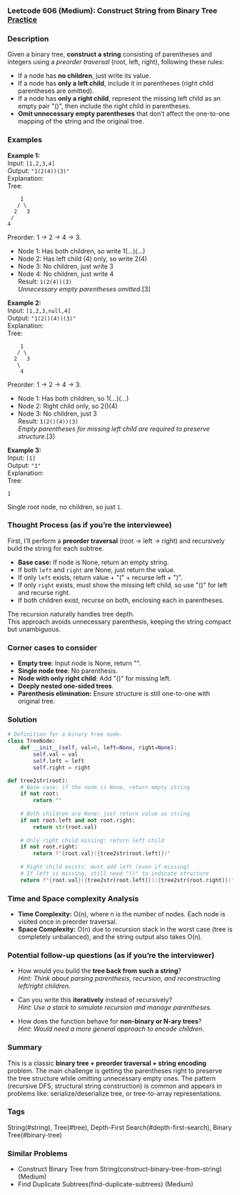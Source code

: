 ### Leetcode 606 (Medium): Construct String from Binary Tree [Practice](https://leetcode.com/problems/construct-string-from-binary-tree)

### Description  
Given a binary tree, **construct a string** consisting of parentheses and integers using a *preorder traversal* (root, left, right), following these rules:
- If a node has **no children**, just write its value.
- If a node has **only a left child**, include it in parentheses (right child parentheses are omitted).
- If a node has **only a right child**, represent the missing left child as an empty pair "()", then include the right child in parentheses.
- **Omit unnecessary empty parentheses** that don’t affect the one-to-one mapping of the string and the original tree.

### Examples  

**Example 1:**  
Input: `[1,2,3,4]`  
Output: `"1(2(4))(3)"`  
Explanation:  
Tree:
```
    1
   / \
  2   3
 /
4
```
Preorder: 1 → 2 → 4 → 3.  
- Node 1: Has both children, so write 1(…)(…)
- Node 2: Has left child (4) only, so write 2(4)
- Node 3: No children, just write 3
- Node 4: No children, just write 4  
Result: `1(2(4))(3)`  
*Unnecessary empty parentheses omitted.*[3]

**Example 2:**  
Input: `[1,2,3,null,4]`  
Output: `"1(2()(4))(3)"`  
Explanation:  
Tree:
```
    1
   / \
  2   3
   \
    4
```
Preorder: 1 → 2 → 4 → 3.  
- Node 1: Has both children, so 1(…)(…)
- Node 2: Right child only, so 2()(4)
- Node 3: No children, just 3  
Result: `1(2()(4))(3)`  
*Empty parentheses for missing left child are required to preserve structure.*[3]

**Example 3:**  
Input: `[1]`  
Output: `"1"`  
Explanation:  
Tree:
```
1
```
Single root node, no children, so just `1`.

### Thought Process (as if you’re the interviewee)  
First, I’ll perform a **preorder traversal** (root → left → right) and recursively build the string for each subtree.  
- **Base case:** If node is None, return an empty string.
- If both `left` and `right` are None, just return the value.
- If only `left` exists, return value + "(" + recurse left + ")".
- If only `right` exists, must show the missing left child, so use "()" for left and recurse right.
- If both children exist, recurse on both, enclosing each in parentheses.

The recursion naturally handles tree depth.  
This approach avoids unnecessary parenthesis, keeping the string compact but unambiguous.

### Corner cases to consider  
- **Empty tree**: Input node is None, return "".
- **Single node tree**: No parenthesis.
- **Node with only right child**: Add "()" for missing left.
- **Deeply nested one-sided trees**.
- **Parenthesis elimination:** Ensure structure is still one-to-one with original tree.

### Solution

```python
# Definition for a binary tree node.
class TreeNode:
    def __init__(self, val=0, left=None, right=None):
        self.val = val
        self.left = left
        self.right = right

def tree2str(root):
    # Base case: if the node is None, return empty string
    if not root:
        return ""
    
    # Both children are None: just return value as string
    if not root.left and not root.right:
        return str(root.val)
    
    # Only right child missing: return left child
    if not root.right:
        return f"{root.val}({tree2str(root.left)})"
    
    # Right child exists: must add left (even if missing)
    # If left is missing, still need "()" to indicate structure
    return f"{root.val}({tree2str(root.left)})({tree2str(root.right)})"
```

### Time and Space complexity Analysis  

- **Time Complexity:** O(n), where n is the number of nodes. Each node is visited once in preorder traversal.
- **Space Complexity:** O(n) due to recursion stack in the worst case (tree is completely unbalanced), and the string output also takes O(n).

### Potential follow-up questions (as if you’re the interviewer)  

- How would you build the **tree back from such a string**?  
  *Hint: Think about parsing parenthesis, recursion, and reconstructing left/right children.*

- Can you write this **iteratively** instead of recursively?  
  *Hint: Use a stack to simulate recursion and manage parentheses.*

- How does the function behave for **non-binary or N-ary trees**?  
  *Hint: Would need a more general approach to encode children.*

### Summary
This is a classic **binary tree + preorder traversal + string encoding** problem. The main challenge is getting the parentheses right to preserve the tree structure while omitting unnecessary empty ones. The pattern (recursive DFS, structural string construction) is common and appears in problems like: serialize/deserialize tree, or tree-to-array representations.

### Tags
String(#string), Tree(#tree), Depth-First Search(#depth-first-search), Binary Tree(#binary-tree)

### Similar Problems
- Construct Binary Tree from String(construct-binary-tree-from-string) (Medium)
- Find Duplicate Subtrees(find-duplicate-subtrees) (Medium)
